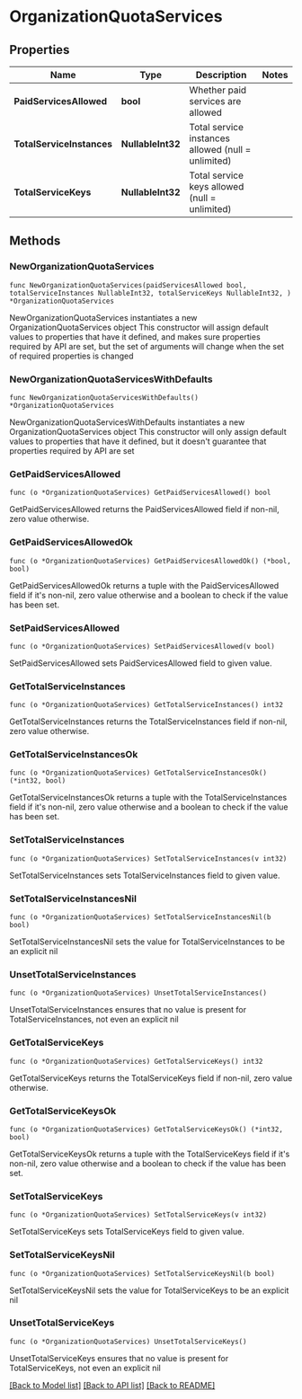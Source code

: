 # OrganizationQuotaServices

## Properties

Name | Type | Description | Notes
------------ | ------------- | ------------- | -------------
**PaidServicesAllowed** | **bool** | Whether paid services are allowed | 
**TotalServiceInstances** | **NullableInt32** | Total service instances allowed (null &#x3D; unlimited) | 
**TotalServiceKeys** | **NullableInt32** | Total service keys allowed (null &#x3D; unlimited) | 

## Methods

### NewOrganizationQuotaServices

`func NewOrganizationQuotaServices(paidServicesAllowed bool, totalServiceInstances NullableInt32, totalServiceKeys NullableInt32, ) *OrganizationQuotaServices`

NewOrganizationQuotaServices instantiates a new OrganizationQuotaServices object
This constructor will assign default values to properties that have it defined,
and makes sure properties required by API are set, but the set of arguments
will change when the set of required properties is changed

### NewOrganizationQuotaServicesWithDefaults

`func NewOrganizationQuotaServicesWithDefaults() *OrganizationQuotaServices`

NewOrganizationQuotaServicesWithDefaults instantiates a new OrganizationQuotaServices object
This constructor will only assign default values to properties that have it defined,
but it doesn't guarantee that properties required by API are set

### GetPaidServicesAllowed

`func (o *OrganizationQuotaServices) GetPaidServicesAllowed() bool`

GetPaidServicesAllowed returns the PaidServicesAllowed field if non-nil, zero value otherwise.

### GetPaidServicesAllowedOk

`func (o *OrganizationQuotaServices) GetPaidServicesAllowedOk() (*bool, bool)`

GetPaidServicesAllowedOk returns a tuple with the PaidServicesAllowed field if it's non-nil, zero value otherwise
and a boolean to check if the value has been set.

### SetPaidServicesAllowed

`func (o *OrganizationQuotaServices) SetPaidServicesAllowed(v bool)`

SetPaidServicesAllowed sets PaidServicesAllowed field to given value.


### GetTotalServiceInstances

`func (o *OrganizationQuotaServices) GetTotalServiceInstances() int32`

GetTotalServiceInstances returns the TotalServiceInstances field if non-nil, zero value otherwise.

### GetTotalServiceInstancesOk

`func (o *OrganizationQuotaServices) GetTotalServiceInstancesOk() (*int32, bool)`

GetTotalServiceInstancesOk returns a tuple with the TotalServiceInstances field if it's non-nil, zero value otherwise
and a boolean to check if the value has been set.

### SetTotalServiceInstances

`func (o *OrganizationQuotaServices) SetTotalServiceInstances(v int32)`

SetTotalServiceInstances sets TotalServiceInstances field to given value.


### SetTotalServiceInstancesNil

`func (o *OrganizationQuotaServices) SetTotalServiceInstancesNil(b bool)`

 SetTotalServiceInstancesNil sets the value for TotalServiceInstances to be an explicit nil

### UnsetTotalServiceInstances
`func (o *OrganizationQuotaServices) UnsetTotalServiceInstances()`

UnsetTotalServiceInstances ensures that no value is present for TotalServiceInstances, not even an explicit nil
### GetTotalServiceKeys

`func (o *OrganizationQuotaServices) GetTotalServiceKeys() int32`

GetTotalServiceKeys returns the TotalServiceKeys field if non-nil, zero value otherwise.

### GetTotalServiceKeysOk

`func (o *OrganizationQuotaServices) GetTotalServiceKeysOk() (*int32, bool)`

GetTotalServiceKeysOk returns a tuple with the TotalServiceKeys field if it's non-nil, zero value otherwise
and a boolean to check if the value has been set.

### SetTotalServiceKeys

`func (o *OrganizationQuotaServices) SetTotalServiceKeys(v int32)`

SetTotalServiceKeys sets TotalServiceKeys field to given value.


### SetTotalServiceKeysNil

`func (o *OrganizationQuotaServices) SetTotalServiceKeysNil(b bool)`

 SetTotalServiceKeysNil sets the value for TotalServiceKeys to be an explicit nil

### UnsetTotalServiceKeys
`func (o *OrganizationQuotaServices) UnsetTotalServiceKeys()`

UnsetTotalServiceKeys ensures that no value is present for TotalServiceKeys, not even an explicit nil

[[Back to Model list]](../README.md#documentation-for-models) [[Back to API list]](../README.md#documentation-for-api-endpoints) [[Back to README]](../README.md)


